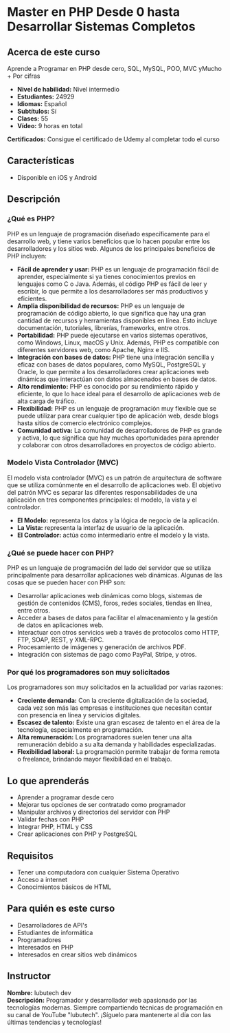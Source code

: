 # Master en PHP Desde 0 hasta Desarrollar Sistemas Completos

## Acerca de este curso
Aprende a Programar en PHP desde cero, SQL, MySQL, POO, MVC yMucho + Por cifras

- **Nivel de habilidad:** Nivel intermedio
- **Estudiantes:** 24929
- **Idiomas:** Español
- **Subtítulos:** Sí
- **Clases:** 55
- **Vídeo:** 9 horas en total

**Certificados:** Consigue el certificado de Udemy al completar todo el curso

## Características
- Disponible en iOS y Android

## Descripción
### ¿Qué es PHP?
PHP es un lenguaje de programación diseñado específicamente para el desarrollo web, y tiene varios beneficios que lo hacen popular entre los desarrolladores y los sitios web. Algunos de los principales beneficios de PHP incluyen:

- **Fácil de aprender y usar:** PHP es un lenguaje de programación fácil de aprender, especialmente si ya tienes conocimientos previos en lenguajes como C o Java. Además, el código PHP es fácil de leer y escribir, lo que permite a los desarrolladores ser más productivos y eficientes.
- **Amplia disponibilidad de recursos:** PHP es un lenguaje de programación de código abierto, lo que significa que hay una gran cantidad de recursos y herramientas disponibles en línea. Esto incluye documentación, tutoriales, librerías, frameworks, entre otros.
- **Portabilidad:** PHP puede ejecutarse en varios sistemas operativos, como Windows, Linux, macOS y Unix. Además, PHP es compatible con diferentes servidores web, como Apache, Nginx e IIS.
- **Integración con bases de datos:** PHP tiene una integración sencilla y eficaz con bases de datos populares, como MySQL, PostgreSQL y Oracle, lo que permite a los desarrolladores crear aplicaciones web dinámicas que interactúan con datos almacenados en bases de datos.
- **Alto rendimiento:** PHP es conocido por su rendimiento rápido y eficiente, lo que lo hace ideal para el desarrollo de aplicaciones web de alta carga de tráfico.
- **Flexibilidad:** PHP es un lenguaje de programación muy flexible que se puede utilizar para crear cualquier tipo de aplicación web, desde blogs hasta sitios de comercio electrónico complejos.
- **Comunidad activa:** La comunidad de desarrolladores de PHP es grande y activa, lo que significa que hay muchas oportunidades para aprender y colaborar con otros desarrolladores en proyectos de código abierto.

### Modelo Vista Controlador (MVC)
El modelo vista controlador (MVC) es un patrón de arquitectura de software que se utiliza comúnmente en el desarrollo de aplicaciones web. El objetivo del patrón MVC es separar las diferentes responsabilidades de una aplicación en tres componentes principales: el modelo, la vista y el controlador.

- **El Modelo:** representa los datos y la lógica de negocio de la aplicación.
- **La Vista:** representa la interfaz de usuario de la aplicación.
- **El Controlador:** actúa como intermediario entre el modelo y la vista.

### ¿Qué se puede hacer con PHP?
PHP es un lenguaje de programación del lado del servidor que se utiliza principalmente para desarrollar aplicaciones web dinámicas. Algunas de las cosas que se pueden hacer con PHP son:

- Desarrollar aplicaciones web dinámicas como blogs, sistemas de gestión de contenidos (CMS), foros, redes sociales, tiendas en línea, entre otros.
- Acceder a bases de datos para facilitar el almacenamiento y la gestión de datos en aplicaciones web.
- Interactuar con otros servicios web a través de protocolos como HTTP, FTP, SOAP, REST, y XML-RPC.
- Procesamiento de imágenes y generación de archivos PDF.
- Integración con sistemas de pago como PayPal, Stripe, y otros.

### Por qué los programadores son muy solicitados
Los programadores son muy solicitados en la actualidad por varias razones:

- **Creciente demanda:** Con la creciente digitalización de la sociedad, cada vez son más las empresas e instituciones que necesitan contar con presencia en línea y servicios digitales.
- **Escasez de talento:** Existe una gran escasez de talento en el área de la tecnología, especialmente en programación.
- **Alta remuneración:** Los programadores suelen tener una alta remuneración debido a su alta demanda y habilidades especializadas.
- **Flexibilidad laboral:** La programación permite trabajar de forma remota o freelance, brindando mayor flexibilidad en el trabajo.

## Lo que aprenderás
- Aprender a programar desde cero
- Mejorar tus opciones de ser contratado como programador
- Manipular archivos y directorios del servidor con PHP
- Validar fechas con PHP
- Integrar PHP, HTML y CSS
- Crear aplicaciones con PHP y PostgreSQL

## Requisitos
- Tener una computadora con cualquier Sistema Operativo
- Acceso a internet
- Conocimientos básicos de HTML

## Para quién es este curso
- Desarrolladores de API's
- Estudiantes de informática
- Programadores
- Interesados en PHP
- Interesados en crear sitios web dinámicos

## Instructor
**Nombre:** lubutech dev  
**Descripción:** Programador y desarrollador web apasionado por las tecnologías modernas. Siempre compartiendo técnicas de programación en su canal de YouTube "lubutech". ¡Síguelo para mantenerte al día con las últimas tendencias y tecnologías!
